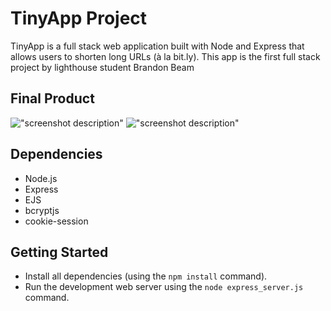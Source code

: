 # TinyApp Project

TinyApp is a full stack web application built with Node and Express that allows users to shorten long URLs (à la bit.ly).
This app is the first full stack project by lighthouse student Brandon Beam

## Final Product

!["screenshot description"](#)
!["screenshot description"](#)

## Dependencies

- Node.js
- Express
- EJS
- bcryptjs
- cookie-session

## Getting Started

- Install all dependencies (using the `npm install` command).
- Run the development web server using the `node express_server.js` command.